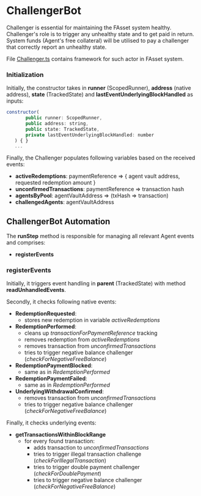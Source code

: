 # ChallengerBot

Challenger is essential for maintaining the FAsset system healthy. Challenger's role is to trigger any unhealthy state and to get paid in return. System funds (Agent's free collateral) will be utilised to pay a challenger that correctly report an unhealthy state.

File [Challenger.ts](../../src/actors/Challenger.ts) contains framework for such actor in FAsset system.

### Initialization

Initially, the constructor takes in **runner** (ScopedRunner), **address** (native address), **state** (TrackedState) and **lastEventUnderlyingBlockHandled** as inputs:

```javascript
constructor(
       public runner: ScopedRunner,
       public address: string,
       public state: TrackedState,
       private lastEventUnderlyingBlockHandled: number
   ) { }
   ...
```

Finally, the Challenger populates following variables based on the received events:

-   **activeRedemptions**: paymentReference => { agent vault address, requested redemption amount }
-   **unconfirmedTransactions**: paymentReference => transaction hash
-   **agentsByPool**: agentVaultAddress => (txHash => transaction)
-   **challengedAgents**: agentVaultAddress

## ChallengerBot Automation

The **runStep** method is responsible for managing all relevant Agent events and comprises:

-   **registerEvents**

### registerEvents

Initially, it triggers event handling in **parent** (TrackedState) with method **readUnhandledEvents**.

Secondly, it checks following native events:

-   **RedemptionRequested**:
    -   stores new redemption in variable _activeRedemptions_
-   **RedemptionPerformed**:
    -   cleans up _transactionForPaymentReference_ tracking
    -   removes redemption from _activeRedemptions_
    -   removes transaction from _unconfirmedTransactions_
    -   tries to trigger negative balance challenger (_checkForNegativeFreeBalance_)
-   **RedemptionPaymentBlocked**:
    -   same as in _RedemptionPerformed_
-   **RedemptionPaymentFailed**:
    -   same as in _RedemptionPerformed_
-   **UnderlyingWithdrawalConfirmed**:
    -   removes transaction from _unconfirmedTransactions_
    -   tries to trigger negative balance challenger (_checkForNegativeFreeBalance_)

Finally, it checks underlying events:

-   **getTransactionsWithinBlockRange**
    -   for every found transaction:
        -   adds transaction to _unconfirmedTransactions_
        -   tries to trigger illegal transaction challenge (_checkForIllegalTransaction_)
        -   tries to trigger double payment challenger (_checkForDoublePayment_)
        -   tries to trigger negative balance challenger (_checkForNegativeFreeBalance_)
